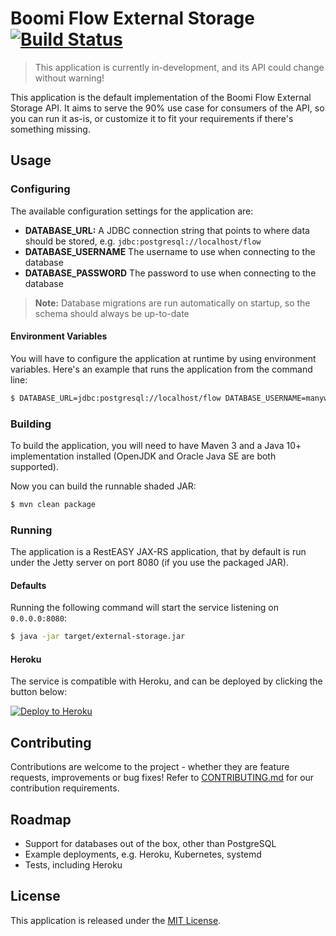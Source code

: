 Boomi Flow External Storage [![Build Status](https://travis-ci.org/manywho/external-storage.svg?branch=master)](https://travis-ci.org/manywho/external-storage)
===========================

> This application is currently in-development, and its API could change without warning!

This application is the default implementation of the Boomi Flow External Storage API. It aims to serve the 90% use case
for consumers of the API, so you can run it as-is, or customize it to fit your requirements if there's something missing.

## Usage

### Configuring

The available configuration settings for the application are:

* **DATABASE_URL:** A JDBC connection string that points to where data should be stored, e.g. `jdbc:postgresql://localhost/flow`
* **DATABASE_USERNAME** The username to use when connecting to the database
* **DATABASE_PASSWORD** The password to use when connecting to the database

> **Note:** Database migrations are run automatically on startup, so the schema should always be up-to-date

#### Environment Variables

You will have to configure the application at runtime by using environment variables. Here's an example that runs the
application from the command line:

```bash
$ DATABASE_URL=jdbc:postgresql://localhost/flow DATABASE_USERNAME=manywho DATABASE_PASSWORD=password java -jar target/external-storage.jar
```

### Building

To build the application, you will need to have Maven 3 and a Java 10+ implementation installed (OpenJDK and Oracle Java
SE are both supported).

Now you can build the runnable shaded JAR:

```bash
$ mvn clean package
```

### Running

The application is a RestEASY JAX-RS application, that by default is run under the Jetty server on port 8080 (if you
use the packaged JAR).

#### Defaults

Running the following command will start the service listening on `0.0.0.0:8080`:

```bash
$ java -jar target/external-storage.jar
```

#### Heroku

The service is compatible with Heroku, and can be deployed by clicking the button below:

[![Deploy to Heroku](https://www.herokucdn.com/deploy/button.svg)](https://heroku.com/deploy?template=https://github.com/manywho/external-storage)

## Contributing

Contributions are welcome to the project - whether they are feature requests, improvements or bug fixes! Refer to 
[CONTRIBUTING.md](CONTRIBUTING.md) for our contribution requirements.

## Roadmap

* Support for databases out of the box, other than PostgreSQL
* Example deployments, e.g. Heroku, Kubernetes, systemd
* Tests, including Heroku

## License

This application is released under the [MIT License](https://opensource.org/licenses/MIT).

